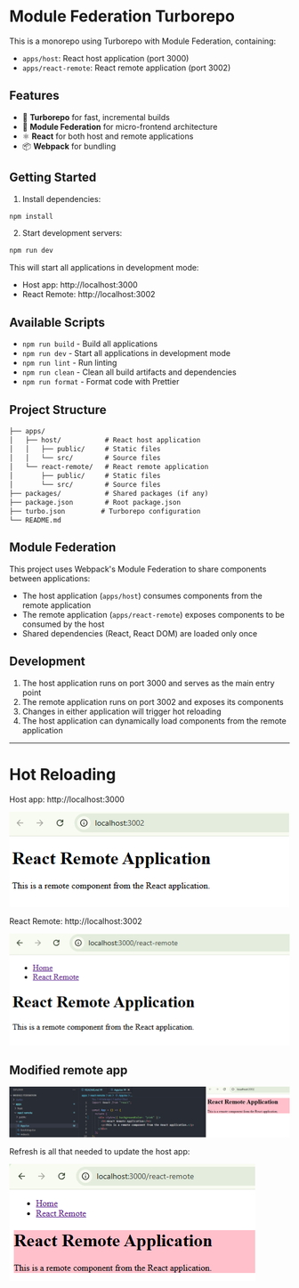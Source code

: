 # Module Federation Turborepo

This is a monorepo using Turborepo with Module Federation, containing:

- `apps/host`: React host application (port 3000)
- `apps/react-remote`: React remote application (port 3002)

## Features

- 🚀 **Turborepo** for fast, incremental builds
- 🔄 **Module Federation** for micro-frontend architecture
- ⚛️ **React** for both host and remote applications
- 📦 **Webpack** for bundling

## Getting Started

1. Install dependencies:

```bash
npm install
```

2. Start development servers:

```bash
npm run dev
```

This will start all applications in development mode:

- Host app: http://localhost:3000
- React Remote: http://localhost:3002

## Available Scripts

- `npm run build` - Build all applications
- `npm run dev` - Start all applications in development mode
- `npm run lint` - Run linting
- `npm run clean` - Clean all build artifacts and dependencies
- `npm run format` - Format code with Prettier

## Project Structure

```
├── apps/
│   ├── host/           # React host application
│   │   ├── public/     # Static files
│   │   └── src/        # Source files
│   └── react-remote/   # React remote application
│       ├── public/     # Static files
│       └── src/        # Source files
├── packages/           # Shared packages (if any)
├── package.json        # Root package.json
├── turbo.json         # Turborepo configuration
└── README.md
```

## Module Federation

This project uses Webpack's Module Federation to share components between applications:

- The host application (`apps/host`) consumes components from the remote application
- The remote application (`apps/react-remote`) exposes components to be consumed by the host
- Shared dependencies (React, React DOM) are loaded only once

## Development

1. The host application runs on port 3000 and serves as the main entry point
2. The remote application runs on port 3002 and exposes its components
3. Changes in either application will trigger hot reloading
4. The host application can dynamically load components from the remote application

---

# Hot Reloading

Host app: http://localhost:3000

![alt text](image.png)

React Remote: http://localhost:3002

![alt text](image-1.png)

## Modified remote app

![alt text](image-2.png)

Refresh is all that needed to update the host app:

![alt text](image-3.png)
